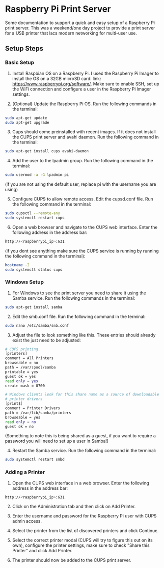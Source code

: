 # Raspberry Pi Print Server
Some documentation to support a quick and easy setup of a Raspberry Pi print server. This was a weekend/one day project to provide a print server for a USB printer that lacs modern networking for multi-user use.

## Setup Steps
### Basic Setup
1. Install Raspbian OS on a Raspberry Pi. I used the Raspberry Pi Imager to install the OS on a 32GB microSD card. link: https://www.raspberrypi.org/software/. Make sure to enable SSH, set up the WiFi connection and configure a user in the Raspberry Pi Imager settings.

2. (Optional) Update the Raspberry Pi OS. Run the following commands in the terminal:
```bash
sudo apt-get update
sudo apt-get upgrade
```

3. Cups should come preinstalled with recent images. If it does not install the CUPS print server and avahi daemon. Run the following command in the terminal:
```bash
sudo apt-get install cups avahi-daemon
```

4. Add the user to the lpadmin group. Run the following command in the terminal:
```bash
sudo usermod -a -G lpadmin pi
```

(if you are not using the default user, replace pi with the username you are using)

5. Configure CUPS to allow remote access. Edit the cupsd.conf file. Run the following command in the terminal:
```bash
sudo cupsctl --remote-any
sudo systemctl restart cups
```

6. Open a web browser and navigate to the CUPS web interface. Enter the following address in the address bar:
```bash
http://<raspberrypi_ip>:631
```

(if you dont see anything make sure the CUPS service is running by running the following command in the terminal):
```bash
hostname -I
sudo systemctl status cups
```
### Windows Setup
1. For Windows to see the print server you need to share it using the Samba service. Run the following commands in the terminal:
```bash
sudo apt-get install samba
```

2. Edit the smb.conf file. Run the following command in the terminal:
```bash
sudo nano /etc/samba/smb.conf
```

3. Adjust the file to look something like this. These entries should already exist the just need to be adjusted:
```bash
# CUPS printing.
[printers]
comment = All Printers
browseable = no
path = /var/spool/samba
printable = yes
guest ok = yes
read only = yes
create mask = 0700

# Windows clients look for this share name as a source of downloadable
# printer drivers
[print$]
comment = Printer Drivers
path = /var/lib/samba/printers
browseable = yes
read only = no
guest ok = no
```
(Something to note this is being shared as a guest, if you want to require a password you will need to set up a user in Samba!)

4. Restart the Samba service. Run the following command in the terminal:
```bash
sudo systemctl restart smbd
```

### Adding a Printer
1. Open the CUPS web interface in a web browser. Enter the following address in the address bar:
```bash
http://<raspberrypi_ip>:631
```

2. Click on the Administration tab and then click on Add Printer.

3. Enter the username and password for the Raspberry Pi user with CUPS admin access.

4. Select the printer from the list of discovered printers and click Continue.

5. Select the correct printer modal (CUPS will try to figure this out on its own), configure the printer settings, make sure to check "Share this Printer" and click Add Printer.

6. The printer should now be added to the CUPS print server.